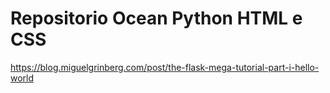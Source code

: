 # Repositorio Ocean Python HTML e CSS

https://blog.miguelgrinberg.com/post/the-flask-mega-tutorial-part-i-hello-world
